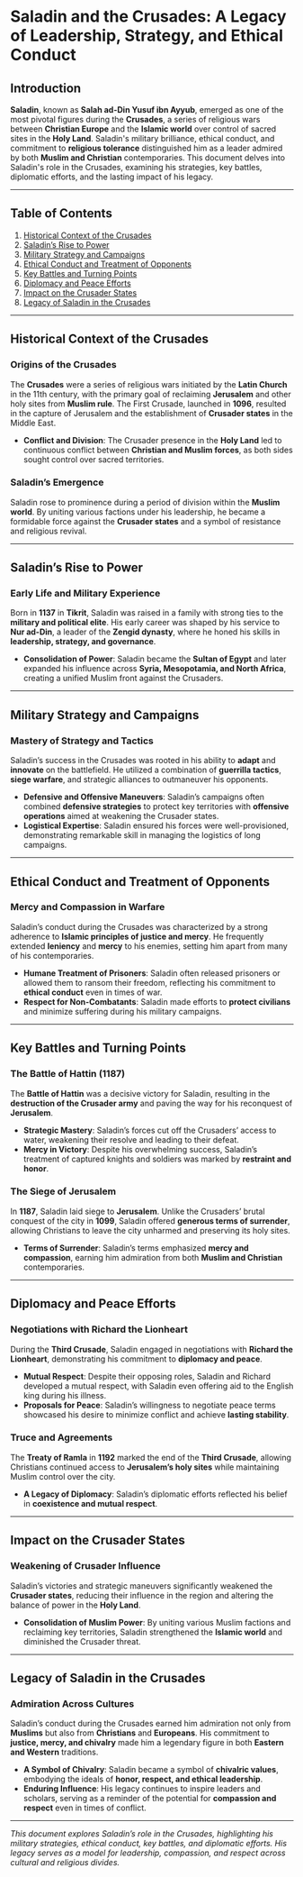 # Saladin and the Crusades: A Legacy of Leadership, Strategy, and Ethical Conduct

## Introduction

**Saladin**, known as **Salah ad-Din Yusuf ibn Ayyub**, emerged as one of the most pivotal figures during the **Crusades**, a series of religious wars between **Christian Europe** and the **Islamic world** over control of sacred sites in the **Holy Land**. Saladin's military brilliance, ethical conduct, and commitment to **religious tolerance** distinguished him as a leader admired by both **Muslim and Christian** contemporaries. This document delves into Saladin's role in the Crusades, examining his strategies, key battles, diplomatic efforts, and the lasting impact of his legacy.

---

## Table of Contents

1. [Historical Context of the Crusades](#historical-context-of-the-crusades)
2. [Saladin’s Rise to Power](#saladins-rise-to-power)
3. [Military Strategy and Campaigns](#military-strategy-and-campaigns)
4. [Ethical Conduct and Treatment of Opponents](#ethical-conduct-and-treatment-of-opponents)
5. [Key Battles and Turning Points](#key-battles-and-turning-points)
6. [Diplomacy and Peace Efforts](#diplomacy-and-peace-efforts)
7. [Impact on the Crusader States](#impact-on-the-crusader-states)
8. [Legacy of Saladin in the Crusades](#legacy-of-saladin-in-the-crusades)

---

## Historical Context of the Crusades

### Origins of the Crusades

The **Crusades** were a series of religious wars initiated by the **Latin Church** in the 11th century, with the primary goal of reclaiming **Jerusalem** and other holy sites from **Muslim rule**. The First Crusade, launched in **1096**, resulted in the capture of Jerusalem and the establishment of **Crusader states** in the Middle East.

- **Conflict and Division**: The Crusader presence in the **Holy Land** led to continuous conflict between **Christian and Muslim forces**, as both sides sought control over sacred territories.

### Saladin’s Emergence

Saladin rose to prominence during a period of division within the **Muslim world**. By uniting various factions under his leadership, he became a formidable force against the **Crusader states** and a symbol of resistance and religious revival.

---

## Saladin’s Rise to Power

### Early Life and Military Experience

Born in **1137** in **Tikrit**, Saladin was raised in a family with strong ties to the **military and political elite**. His early career was shaped by his service to **Nur ad-Din**, a leader of the **Zengid dynasty**, where he honed his skills in **leadership, strategy, and governance**.

- **Consolidation of Power**: Saladin became the **Sultan of Egypt** and later expanded his influence across **Syria, Mesopotamia, and North Africa**, creating a unified Muslim front against the Crusaders.

---

## Military Strategy and Campaigns

### Mastery of Strategy and Tactics

Saladin’s success in the Crusades was rooted in his ability to **adapt** and **innovate** on the battlefield. He utilized a combination of **guerrilla tactics**, **siege warfare**, and strategic alliances to outmaneuver his opponents.

- **Defensive and Offensive Maneuvers**: Saladin’s campaigns often combined **defensive strategies** to protect key territories with **offensive operations** aimed at weakening the Crusader states.
- **Logistical Expertise**: Saladin ensured his forces were well-provisioned, demonstrating remarkable skill in managing the logistics of long campaigns.

---

## Ethical Conduct and Treatment of Opponents

### Mercy and Compassion in Warfare

Saladin’s conduct during the Crusades was characterized by a strong adherence to **Islamic principles of justice and mercy**. He frequently extended **leniency** and **mercy** to his enemies, setting him apart from many of his contemporaries.

- **Humane Treatment of Prisoners**: Saladin often released prisoners or allowed them to ransom their freedom, reflecting his commitment to **ethical conduct** even in times of war.
- **Respect for Non-Combatants**: Saladin made efforts to **protect civilians** and minimize suffering during his military campaigns.

---

## Key Battles and Turning Points

### The Battle of Hattin (1187)

The **Battle of Hattin** was a decisive victory for Saladin, resulting in the **destruction of the Crusader army** and paving the way for his reconquest of **Jerusalem**.

- **Strategic Mastery**: Saladin’s forces cut off the Crusaders’ access to water, weakening their resolve and leading to their defeat.
- **Mercy in Victory**: Despite his overwhelming success, Saladin’s treatment of captured knights and soldiers was marked by **restraint and honor**.

### The Siege of Jerusalem

In **1187**, Saladin laid siege to **Jerusalem**. Unlike the Crusaders’ brutal conquest of the city in **1099**, Saladin offered **generous terms of surrender**, allowing Christians to leave the city unharmed and preserving its holy sites.

- **Terms of Surrender**: Saladin’s terms emphasized **mercy and compassion**, earning him admiration from both **Muslim and Christian** contemporaries.

---

## Diplomacy and Peace Efforts

### Negotiations with Richard the Lionheart

During the **Third Crusade**, Saladin engaged in negotiations with **Richard the Lionheart**, demonstrating his commitment to **diplomacy and peace**.

- **Mutual Respect**: Despite their opposing roles, Saladin and Richard developed a mutual respect, with Saladin even offering aid to the English king during his illness.
- **Proposals for Peace**: Saladin’s willingness to negotiate peace terms showcased his desire to minimize conflict and achieve **lasting stability**.

### Truce and Agreements

The **Treaty of Ramla** in **1192** marked the end of the **Third Crusade**, allowing Christians continued access to **Jerusalem’s holy sites** while maintaining Muslim control over the city.

- **A Legacy of Diplomacy**: Saladin’s diplomatic efforts reflected his belief in **coexistence and mutual respect**.

---

## Impact on the Crusader States

### Weakening of Crusader Influence

Saladin’s victories and strategic maneuvers significantly weakened the **Crusader states**, reducing their influence in the region and altering the balance of power in the **Holy Land**.

- **Consolidation of Muslim Power**: By uniting various Muslim factions and reclaiming key territories, Saladin strengthened the **Islamic world** and diminished the Crusader threat.

---

## Legacy of Saladin in the Crusades

### Admiration Across Cultures

Saladin’s conduct during the Crusades earned him admiration not only from **Muslims** but also from **Christians** and **Europeans**. His commitment to **justice, mercy, and chivalry** made him a legendary figure in both **Eastern and Western** traditions.

- **A Symbol of Chivalry**: Saladin became a symbol of **chivalric values**, embodying the ideals of **honor, respect, and ethical leadership**.
- **Enduring Influence**: His legacy continues to inspire leaders and scholars, serving as a reminder of the potential for **compassion and respect** even in times of conflict.

---

*This document explores Saladin’s role in the Crusades, highlighting his military strategies, ethical conduct, key battles, and diplomatic efforts. His legacy serves as a model for leadership, compassion, and respect across cultural and religious divides.*
